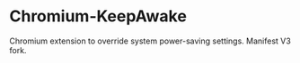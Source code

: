 # Chromium-KeepAwake
Chromium extension to override system power-saving settings. Manifest V3 fork.
